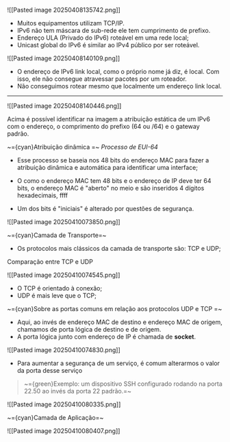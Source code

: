 ![[Pasted image 20250408135742.png]]

- Muitos equipamentos utilizam TCP/IP.
- IPv6 não tem máscara de sub-rede ele tem cumprimento de prefixo.
-  Endereço ULA (Privado do IPv6) roteável em uma rede local;
-  Unicast global do IPv6 é similar ao IPv4 público por ser roteável.

![[Pasted image 20250408140109.png]]

-  O endereço de IPv6 link local, como o próprio nome já diz, é local. Com isso, ele não consegue atravessar pacotes por um roteador.
-  Não conseguimos rotear mesmo que localmente um endereço link local.

---
![[Pasted image 20250408140446.png]]

Acima é possível identificar na imagem a atribuição estática de um IPv6 com o endereço, o comprimento do prefixo (64 ou /64) e o gateway padrão.

~={cyan}Atribuição dinâmica
=~
*Processo de EUI-64*

-  Esse processo se baseia nos 48 bits do endereço MAC para fazer a atribuição dinâmica e automática para identificar uma interface;

-  O como o endereço MAC tem 48 bits e o endereço de IP deve ter 64 bits, o endereço MAC é "aberto" no meio e são inseridos 4 dígitos hexadecimais, ffff

-  Um dos bits é "iniciais" é alterado por questões de segurança.

![[Pasted image 20250410073850.png]]

~={cyan}Camada de Transporte=~

-  Os protocolos mais clássicos da camada de transporte são: TCP e UDP;

Comparação entre TCP e UDP

![[Pasted image 20250410074545.png]]

-  O TCP é orientado à conexão;
-  UDP é mais leve que o TCP;

~={cyan}Sobre as portas comuns em relação aos protocolos UDP e TCP
=~
-  Aqui, ao invés de endereço MAC de destino e endereço MAC de origem, chamamos de porta lógica de destino e de origem.
-  A porta lógica junto com endereço de IP é chamada de **socket**.

![[Pasted image 20250410074830.png]]

-  Para aumentar a segurança de um serviço, é comum alterarmos o valor da porta desse serviço 

> ~={green}Exemplo: um dispositivo SSH configurado rodando na porta 22.50 ao invés da porta 22 padrão.=~

![[Pasted image 20250410080335.png]]


~={cyan}Camada de Aplicação=~

![[Pasted image 20250410080407.png]]








































































































































































